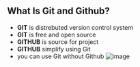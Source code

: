 ## What Is Git and Github?
- **GIT** is distrebuted version control system
- **GIT** is  free and open source
- **GITHUB** is source for project
- **GITHUB** simplify using Git
- you can use Git without Github
![image](https://blog.devmountain.com/hs-fs/hubfs/Imported_Blog_Media/Gitvs_Github-1a-1.jpg?width=600&name=Gitvs_Github-1a-1.jpg)